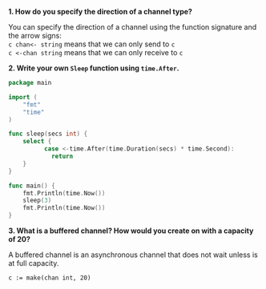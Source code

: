**1. How do you specify the direction of a channel type?**  

You can specify the direction of a channel using the function signature and the arrow signs:    
`c chan<- string` means that we can only send to `c`  
`c <-chan string` means that we can only receive to `c`  

**2. Write your own `Sleep` function using `time.After`.**  

```go
package main

import (
	"fmt"
	"time"
)

func sleep(secs int) {
	select {
		  case <-time.After(time.Duration(secs) * time.Second):
			return
	}
}

func main() {
	fmt.Println(time.Now())
	sleep(3)
	fmt.Println(time.Now())
}

```

**3. What is a buffered channel? How would you create on with a capacity of 20?**  

A buffered channel is an asynchronous channel that does not wait unless is at full capacity.

`c := make(chan int, 20)`
